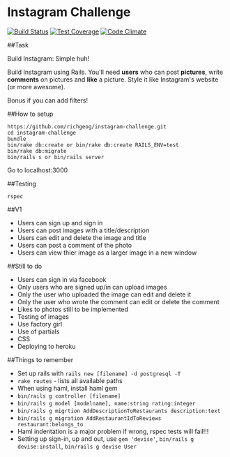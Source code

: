 Instagram Challenge
===================
[![Build Status](https://travis-ci.org/makersacademy/instagram-challenge.svg?branch=master)](https://travis-ci.org/makersacademy/instagram-challenge.svg?branch=master) [![Test Coverage](https://codeclimate.com/github/richgeog/instagram-challenge/badges/coverage.svg)](https://codeclimate.com/github/richgeog/instagram-challenge/coverage) [![Code Climate](https://codeclimate.com/github/richgeog/instagram-challenge/badges/gpa.svg)](https://codeclimate.com/github/richgeog/instagram-challenge)

##Task

Build Instagram: Simple huh!

Build Instagram using Rails. You'll need **users** who can post **pictures**, write **comments** on pictures and **like** a picture. Style it like Instagram's website (or more awesome).

Bonus if you can add filters!

##How to setup

````
https://github.com/richgeog/instagram-challenge.git
cd instagram-challenge
bundle
bin/rake db:create or bin/rake db:create RAILS_ENV=test
bin/rake db:migrate
bin/rails s or bin/rails server
````

Go to localhost:3000

##Testing

````
rspec
````

##V1

* Users can sign up and sign in
* Users can post images with a title/description
* Users can edit and delete the image and title
* Users can post a comment of the photo
* Users can view thier image as a larger image in a new window

##Still to do

* Users can sign in via facebook
* Only users who are signed up/in can upload images
* Only the user who uploaded the image can edit and delete it
* Only the user who wrote the comment can edit or delete the comment
* Likes to photos still to be implemented
* Testing of images
* Use factory girl
* Use of partials
* CSS
* Deploying to heroku

##Things to remember

* Set up rails with `rails new [filename] -d postgresql -T`
* `rake routes` - lists all available paths
* When using haml, install haml gem
* `bin/rails g controller [filename]`
* `bin/rails g model [modelname], name:string rating:integer`
* `bin/rails g migrtion AddDescriptionToRestaurants description:text`
* `bin/rails g migration AddRestaurantIdToReviews restaurant:belongs_to`
* Haml indentation is a major problem if wrong, rspec tests will fail!!!
* Setting up sign-in, up and out, use `gem 'devise'`, `bin/rails g devise:install`, `bin/rails g devise User`


